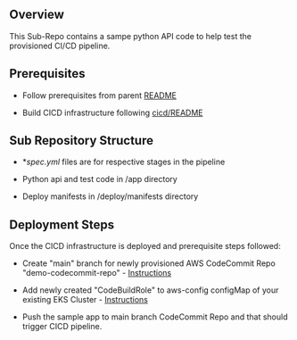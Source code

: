 ## Overview

This Sub-Repo contains a sampe python API code to help test the provisioned CI/CD pipeline.


## Prerequisites 

- Follow prerequisites from parent <a></a>[README](../README.md#prerequisites)

- Build CICD infrastructure following <a></a>[cicd/README](../cicd/README.md)


## Sub Repository Structure

- **spec.yml* files are for respective stages in the pipeline

- Python api and test code in /app directory

- Deploy manifests in /deploy/manifests directory


## Deployment Steps

Once the CICD infrastructure is deployed and prerequisite steps followed:

- Create "main" branch for newly provisioned AWS CodeCommit Repo "demo-codecommit-repo" - <a></a>[Instructions](https://docs.aws.amazon.com/codecommit/latest/userguide/how-to-create-branch.html)

- Add newly created "CodeBuildRole" to aws-config  configMap of your existing EKS Cluster - <a></a>[Instructions](https://docs.aws.amazon.com/eks/latest/userguide/add-user-role.html)

- Push the sample app to main branch CodeCommit Repo and that should trigger CICD pipeline.

